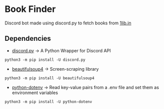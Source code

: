 # Book Finder
Discord bot made using discord.py to fetch books from [1lib.in](https://1lib.in)

## Dependencies
* [discord.py](https://pypi.org/project/discord.py/) -> A Python Wrapper for Discord API
```
python3 -m pip install -U discord.py
```
* [beautifulsoup4](https://pypi.org/project/beautifulsoup4/) -> Screen-scraping library
```
python3 -m pip install -U beautifulsoup4
```
* [python-dotenv](https://pypi.org/project/python-dotenv/) -> Read key-value pairs from a .env file and set them as environment variables
```
python3 -m pip install -U python-dotenv
```
